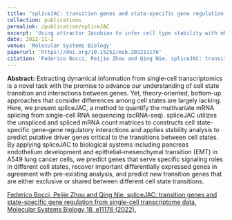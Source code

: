 ```yaml
---
title: "spliceJAC: transition genes and state-specific gene regulation from single-cell transcriptome data"
collection: publications
permalink: /publication/spliceJAC
excerpt: 'Using attractor Jacobian to infer cell type stability with mRNA splicing dynamics with scRNA-seq data'
date: 2022-11-2
venue: 'Molecular Systems Biology'
paperurl: 'https://doi.org/10.15252/msb.202211176'
citation: 'Federico Bocci, Peijie Zhou and Qing Nie. spliceJAC: transition genes and state-specific gene regulation from single-cell transcriptome data. https://www.embopress.org/doi/full/10.15252/msb.202211176'
---
```

**Abstract:** Extracting dynamical information from single-cell transcriptomics is a novel task with the promise to advance our understanding of cell state transition and interactions between genes. Yet, theory-oriented, bottom-up approaches that consider differences among cell states are largely lacking. Here, we present spliceJAC, a method to quantify the multivariate mRNA splicing from single-cell RNA sequencing (scRNA-seq). spliceJAC utilizes the unspliced and spliced mRNA count matrices to constructs cell state-specific gene–gene regulatory interactions and applies stability analysis to predict putative driver genes critical to the transitions between cell states. By applying spliceJAC to biological systems including pancreas endothelium development and epithelial–mesenchymal transition (EMT) in A549 lung cancer cells, we predict genes that serve specific signaling roles in different cell states, recover important differentially expressed genes in agreement with pre-existing analysis, and predict new transition genes that are either exclusive or shared between different cell state transitions.

[Federico Bocci, Peijie Zhou and Qing Nie. spliceJAC: transition genes and state-specific gene regulation from single-cell transcriptome data. Molecular Systems Biology 18, e11176 (2022).](https://www.embopress.org/doi/full/10.15252/msb.202211176)
